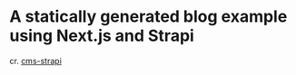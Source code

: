 # A statically generated blog example using Next.js and Strapi

cr. [cms-strapi](https://github.com/vercel/next.js/tree/canary/examples/cms-strapi)

